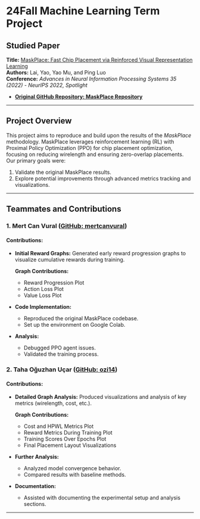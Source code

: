 # 24Fall Machine Learning Term Project

## Studied Paper

**Title:** [MaskPlace: Fast Chip Placement via Reinforced Visual Representation Learning](https://arxiv.org/pdf/2211.13382)  
**Authors:** Lai, Yao, Yao Mu, and Ping Luo  
**Conference:** *Advances in Neural Information Processing Systems 35 (2022) - NeurIPS 2022, Spotlight*  

- **[Original GitHub Repository: MaskPlace Repository](https://github.com/laiyao1/maskplace/tree/main)**  

---

## Project Overview

This project aims to reproduce and build upon the results of the *MaskPlace* methodology. MaskPlace leverages reinforcement learning (RL) with Proximal Policy Optimization (PPO) for chip placement optimization, focusing on reducing wirelength and ensuring zero-overlap placements. Our primary goals were:

1. Validate the original MaskPlace results.
2. Explore potential improvements through advanced metrics tracking and visualizations.

---

## Teammates and Contributions

### 1. Mert Can Vural ([GitHub: mertcanvural](https://github.com/mertcanvural))

#### Contributions:

- **Initial Reward Graphs:** Generated early reward progression graphs to visualize cumulative rewards during training.

  **Graph Contributions:**
  - Reward Progression Plot
  - Action Loss Plot
  - Value Loss Plot

- **Code Implementation:**  
  - Reproduced the original MaskPlace codebase.  
  - Set up the environment on Google Colab.

- **Analysis:**  
  - Debugged PPO agent issues.  
  - Validated the training process.

### 2. Taha Oğuzhan Uçar ([GitHub: ozi14](https://github.com/ozi14))

#### Contributions:

- **Detailed Graph Analysis:** Produced visualizations and analysis of key metrics (wirelength, cost, etc.).

  **Graph Contributions:**
  - Cost and HPWL Metrics Plot
  - Reward Metrics During Training Plot
  - Training Scores Over Epochs Plot
  - Final Placement Layout Visualizations

- **Further Analysis:**  
  - Analyzed model convergence behavior.  
  - Compared results with baseline methods.

- **Documentation:**  
  - Assisted with documenting the experimental setup and analysis sections.

---
